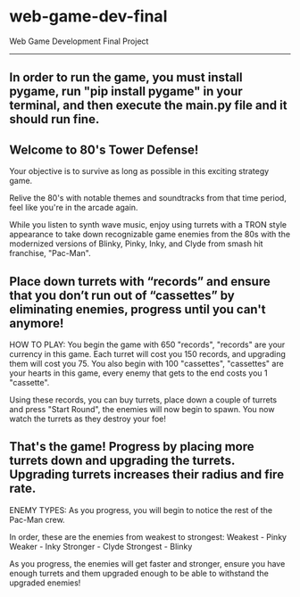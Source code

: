 # web-game-dev-final
Web Game Development Final Project


----------------------------------------------------------------
In order to run the game, you must install pygame, run "pip install pygame" in your terminal, and then execute the main.py file and it should run fine.
----------------------------------------------------------------
Welcome to 80's Tower Defense!
----------------------------------------------------------------
Your objective is to survive as long as possible in this exciting strategy game.

Relive the 80's with notable themes and soundtracks from that time period, feel like you're in the arcade again.

While you listen to synth wave music, enjoy using turrets with a TRON style appearance to take down recognizable game enemies from the 80s with 
the modernized versions of Blinky, Pinky, Inky, and Clyde from smash hit franchise, "Pac-Man".

Place down turrets with “records” and ensure that you don’t run out of “cassettes” by eliminating enemies, progress until you can't anymore!
----------------------------------------------------------------
HOW TO PLAY:
You begin the game with 650 "records", "records" are your currency in this game. Each turret will cost you 150 records, and upgrading them will cost you 75.
You also begin with 100 "cassettes", "cassettes" are your hearts in this game, every enemy that gets to the end costs you 1 "cassette".

Using these records, you can buy turrets, place down a couple of turrets and press "Start Round", the enemies will now begin to spawn.
You now watch the turrets as they destroy your foe!

That's the game! Progress by placing more turrets down and upgrading the turrets. Upgrading turrets increases their radius and fire rate.
----------------------------------------------------------------
ENEMY TYPES:
As you progress, you will begin to notice the rest of the Pac-Man crew.

In order, these are the enemies from weakest to strongest:
Weakest - Pinky
Weaker - Inky
Stronger - Clyde
Strongest - Blinky

As you progress, the enemies will get faster and stronger, ensure you have enough turrets and them upgraded enough to be able to withstand the upgraded enemies!



